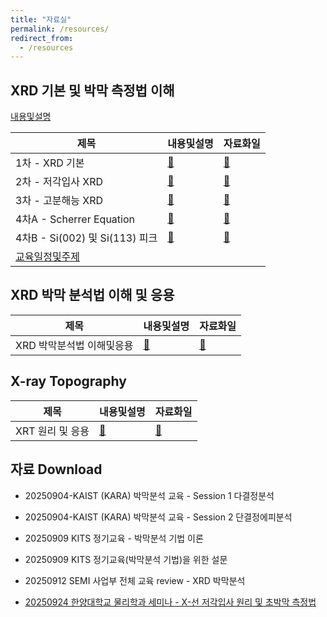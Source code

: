 ```yaml
---
title: "자료실"
permalink: /resources/
redirect_from:
  - /resources
---
```


## XRD 기본 및 박막 측정법 이해

[내용및설명](/resources/basic/info/)

| 제목          | 내용및설명   | 자료화일                                               |
| --------        | ------ | ------------------------------------------------------------ |
| 1차 - XRD 기본      | [:page_facing_up:](/resources/basic/1_XRD_basic_info/)   | [:paperclip:](/resources/basic/1_XRD_basic/)                          |
| 2차 - 저각입사 XRD    | [:page_facing_up:](/resources/basic/2_XRD_low_angle_info/)   | [:paperclip:](/resources/basic/2_XRD_low_angle/)                          |
| 3차 - 고분해능 XRD     | [:page_facing_up:](/resources/basic/3_high_res_XRD_info/)   | [:paperclip:](/resources/basic/3_high_res_XRD/)                          |
| 4차A - Scherrer Equation     | [:page_facing_up:](/resources/basic/4_A-Scherrer_info/)   | [:paperclip:](/resources/basic/4_A-Scherrer/)                          |
| 4차B - Si(002) 및 Si(113) 피크     | [:page_facing_up:](/resources/basic/4_B-Si_002___113__peak_info/)   | [:paperclip:](/resources/basic/4_B-Si_002___113__peak/)                          |
| [교육일정및주제](/resources/basic/schedule_and_topics/)     |    |  |

## XRD 박막 분석법 이해 및 응용

| 제목          | 내용및설명   | 자료화일                                               |
| --------        | ------ | ------------------------------------------------------------ |
| XRD 박막분석법 이해및응용    | [:page_facing_up:](/resources/thin_film/XRD_thin_film_assay_info/)   | [:paperclip:](/resources/thin_film/XRD_thin_film_assay/)                          |

## X-ray Topography

| 제목          | 내용및설명   | 자료화일                                               |
| --------        | ------ | ------------------------------------------------------------ |
| XRT 원리 및 응용       | [:page_facing_up:](/resources/xrt/XRT_principle_info/)   | [:paperclip:](/resources/xrt/XRT_principle/)                      |

## 자료 Download

* 20250904-KAIST (KARA) 박막분석 교육 - Session 1 다결정분석
<!-- (https://drive.google.com/uc?export=download&id=1O-OMr_sh0UyB9OI9sOi0QGx0UP0BsR4L) -->
* 20250904-KAIST (KARA) 박막분석 교육 - Session 2 단결정에피분석
<!-- (https://drive.google.com/uc?export=download&id=1kcKvTg9S9eON9OaPv64qVz4-CM19JJlF) -->
* 20250909 KITS 정기교육 - 박막분석 기법 이론
<!-- (https://drive.google.com/uc?export=download&id=1G7tk31mV67OU0N78P7mvGfKJzbEmqadg) -->
* 20250909 KITS 정기교육(박막분석 기법)을 위한 설문
<!-- (https://drive.google.com/uc?export=download&id=1CFH-cZVVJQhPzW4hegNRKYynw5NCsE7t) -->
* 20250912 SEMI 사업부 전체 교육 review - XRD 박막분석
<!-- (https://drive.google.com/uc?export=download&id=13AkxknzseNNEJGElJeHpMQ7D4707ZO76) -->
* [20250924 한양대학교 물리학과 세미나 - X-선 저각입사 원리 및 초박막 측정법](https://drive.google.com/uc?export=download&id=1qF4USu_wlQXB-STMz3yeeIYhTb_yOOFe)